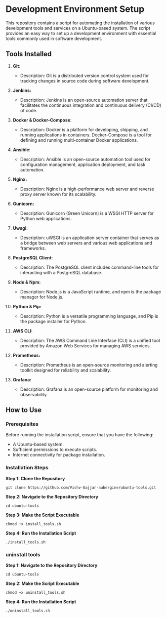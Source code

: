# Development Environment Setup

This repository contains a script for automating the installation of various development tools and services on a Ubuntu-based system. The script provides an easy way to set up a development environment with essential tools commonly used in software development.

## Tools Installed

1. **Git:**
   - Description: Git is a distributed version control system used for tracking changes in source code during software development.

2. **Jenkins:**
   - Description: Jenkins is an open-source automation server that facilitates the continuous integration and continuous delivery (CI/CD) of code.

3. **Docker & Docker-Compose:**
   - Description: Docker is a platform for developing, shipping, and running applications in containers. Docker-Compose is a tool for defining and running multi-container Docker applications.

4. **Ansible:**
   - Description: Ansible is an open-source automation tool used for configuration management, application deployment, and task automation.

5. **Nginx:**
   - Description: Nginx is a high-performance web server and reverse proxy server known for its scalability.

6. **Gunicorn:**
   - Description: Gunicorn (Green Unicorn) is a WSGI HTTP server for Python web applications.

7. **Uwsgi:**
   - Description: uWSGI is an application server container that serves as a bridge between web servers and various web applications and frameworks.

8. **PostgreSQL Client:**
   - Description: The PostgreSQL client includes command-line tools for interacting with a PostgreSQL database.

9. **Node & Npm:**
   - Description: Node.js is a JavaScript runtime, and npm is the package manager for Node.js.

10. **Python & Pip:**
    - Description: Python is a versatile programming language, and Pip is the package installer for Python.

11. **AWS CLI:**
    - Description: The AWS Command Line Interface (CLI) is a unified tool provided by Amazon Web Services for managing AWS services.

12. **Prometheus:**
    - Description: Prometheus is an open-source monitoring and alerting toolkit designed for reliability and scalability.

13. **Grafana:**
    - Description: Grafana is an open-source platform for monitoring and observability.

## How to Use

### Prerequisites

Before running the installation script, ensure that you have the following:

- A Ubuntu-based system.
- Sufficient permissions to execute scripts.
- Internet connectivity for package installation.

### Installation Steps

**Step 1: Clone the Repository**

```
git clone https://github.com/Vishv-Gajjar-aubergine/ubuntu-tools.git
```

**Step 2: Navigate to the Repository Directory**

```
cd ubuntu-tools
```

**Step 3: Make the Script Executable**

```
chmod +x install_tools.sh
```

**Step 4: Run the Installation Script**

```
./install_tools.sh
```


### uninstall tools
**Step 1: Navigate to the Repository Directory**

```
cd ubuntu-tools
```

**Step 2: Make the Script Executable**

```
chmod +x uninstall_tools.sh
```

**Step 4: Run the Installation Script**

```
./uninstall_tools.sh
```
